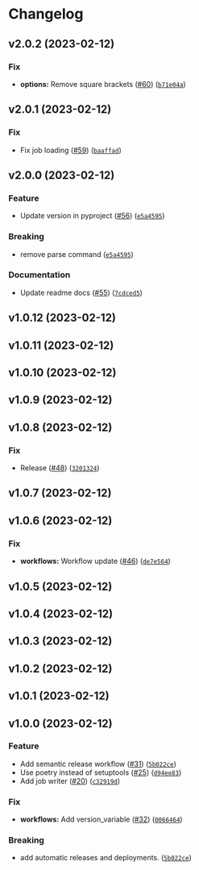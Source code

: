 # Changelog

<!--next-version-placeholder-->

## v2.0.2 (2023-02-12)
### Fix
* **options:** Remove square brackets ([#60](https://github.com/jhoffe/dtuhpc/issues/60)) ([`b71e04a`](https://github.com/jhoffe/dtuhpc/commit/b71e04af9e8b378fcf0e553f8566693a61f6882c))

## v2.0.1 (2023-02-12)
### Fix
* Fix job loading ([#59](https://github.com/jhoffe/dtuhpc/issues/59)) ([`baaffad`](https://github.com/jhoffe/dtuhpc/commit/baaffad9241c9adfd1396caf5bfa1ee5f32205cf))

## v2.0.0 (2023-02-12)
### Feature
* Update version in pyproject ([#56](https://github.com/jhoffe/dtuhpc/issues/56)) ([`e5a4595`](https://github.com/jhoffe/dtuhpc/commit/e5a4595af2d963ab93b05416b8cb0482ed946e30))

### Breaking
* remove parse command ([`e5a4595`](https://github.com/jhoffe/dtuhpc/commit/e5a4595af2d963ab93b05416b8cb0482ed946e30))

### Documentation
* Update readme docs ([#55](https://github.com/jhoffe/dtuhpc/issues/55)) ([`7cdced5`](https://github.com/jhoffe/dtuhpc/commit/7cdced5c43e7a31e6869686b081a5195b54dfdff))

## v1.0.12 (2023-02-12)


## v1.0.11 (2023-02-12)


## v1.0.10 (2023-02-12)


## v1.0.9 (2023-02-12)


## v1.0.8 (2023-02-12)
### Fix
* Release ([#48](https://github.com/jhoffe/dtuhpc/issues/48)) ([`3201324`](https://github.com/jhoffe/dtuhpc/commit/32013249159dde63322c739de27b96ba04702c63))

## v1.0.7 (2023-02-12)


## v1.0.6 (2023-02-12)
### Fix
* **workflows:** Workflow update ([#46](https://github.com/jhoffe/dtuhpc/issues/46)) ([`de7e564`](https://github.com/jhoffe/dtuhpc/commit/de7e564cb1b43fcce5f144f268b8d872df182790))

## v1.0.5 (2023-02-12)


## v1.0.4 (2023-02-12)


## v1.0.3 (2023-02-12)


## v1.0.2 (2023-02-12)


## v1.0.1 (2023-02-12)


## v1.0.0 (2023-02-12)
### Feature
* Add semantic release workflow ([#31](https://github.com/jhoffe/dtuhpc/issues/31)) ([`5b022ce`](https://github.com/jhoffe/dtuhpc/commit/5b022ce7449827365319b15e36c938a0d5bf43a5))
* Use poetry instead of setuptools ([#25](https://github.com/jhoffe/dtuhpc/issues/25)) ([`d94ee83`](https://github.com/jhoffe/dtuhpc/commit/d94ee834622e081771d5608149e0b71b186692a0))
* Add job writer ([#20](https://github.com/jhoffe/dtuhpc/issues/20)) ([`c32919d`](https://github.com/jhoffe/dtuhpc/commit/c32919dd176a7935f0ab974ced99bcff06bc695a))

### Fix
* **workflows:** Add version_variable ([#32](https://github.com/jhoffe/dtuhpc/issues/32)) ([`0066464`](https://github.com/jhoffe/dtuhpc/commit/00664644a0f68a8b18ea7b890b6260eb2decd7be))

### Breaking
* add automatic releases and deployments. ([`5b022ce`](https://github.com/jhoffe/dtuhpc/commit/5b022ce7449827365319b15e36c938a0d5bf43a5))
